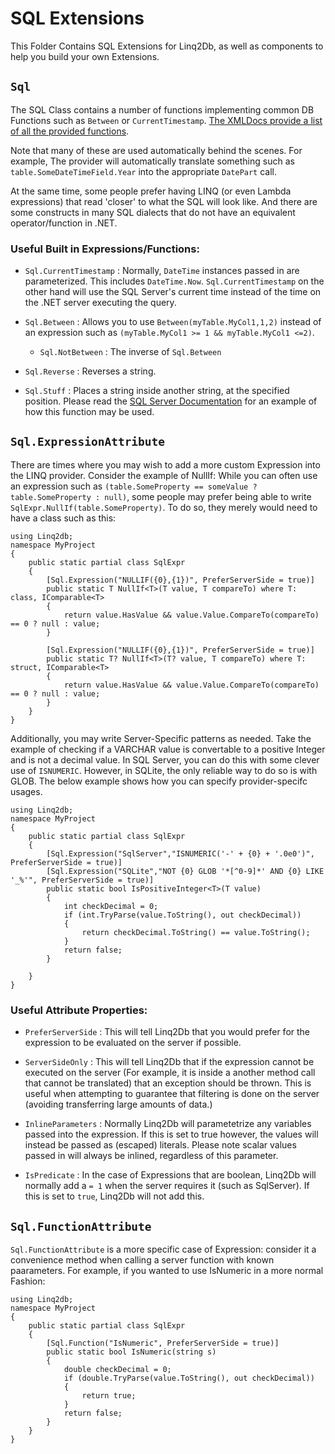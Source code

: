 # SQL Extensions

This Folder Contains SQL Extensions for Linq2Db, as well as components to help you build your own Extensions.

## `Sql`

The SQL Class contains a number of functions implementing common DB Functions such as `Between` or `CurrentTimestamp`. [The XMLDocs provide a list of all the provided functions](https://linq2db.github.io/api/LinqToDB.Sql.html).

Note that many of these are used automatically behind the scenes. For example, The provider will automatically translate something such as `table.SomeDateTimeField.Year` into the appropriate `DatePart` call.

At the same time, some people prefer having LINQ (or even Lambda expressions) that read 'closer' to what the SQL will look like. And there are some constructs in many SQL dialects that do not have an equivalent operator/function in .NET.

### Useful Built in Expressions/Functions:

 - `Sql.CurrentTimestamp` : Normally, `DateTime` instances passed in are parameterized. This includes `DateTime.Now`. `Sql.CurrentTimestamp` on the other hand will use the SQL Server's current time instead of the time on the .NET server executing the query.

 - `Sql.Between` : Allows you to use `Between(myTable.MyCol1,1,2)` instead of an expression such as `(myTable.MyCol1 >= 1 && myTable.MyCol1 <=2)`.
   - `Sql.NotBetween` : The inverse of `Sql.Between`
 
 - `Sql.Reverse` : Reverses a string.

 - `Sql.Stuff` : Places a string inside another string, at the specified position. Please read the [SQL Server Documentation](https://docs.microsoft.com/en-us/sql/t-sql/functions/stuff-transact-sql?view=sql-server-2017) for an example of how this function may be used.
 

## `Sql.ExpressionAttribute`

There are times where you may wish to add a more custom Expression into the LINQ provider. Consider the example of NullIf: While you can often use an expression such as `(table.SomeProperty == someValue ? table.SomeProperty : null)`, some people may prefer being able to write `SqlExpr.NullIf(table.SomeProperty)`. To do so, they merely would need to have a class such as this:

```
using Linq2db;
namespace MyProject
{
    public static partial class SqlExpr
    {
        [Sql.Expression("NULLIF({0},{1})", PreferServerSide = true)]
        public static T NullIf<T>(T value, T compareTo) where T: class, IComparable<T>
        {
            return value.HasValue && value.Value.CompareTo(compareTo) == 0 ? null : value;
        }

        [Sql.Expression("NULLIF({0},{1})", PreferServerSide = true)]
        public static T? NullIf<T>(T? value, T compareTo) where T: struct, IComparable<T>
        {
            return value.HasValue && value.Value.CompareTo(compareTo) == 0 ? null : value;
        }
    }
}
```

Additionally, you may write Server-Specific patterns as needed. Take the example of checking if a VARCHAR value is convertable to a positive Integer and is not a decimal value. In SQL Server, you can do this with some clever use of `ISNUMERIC`. However, in SQLite, the only reliable way to do so is with GLOB. The below example shows how you can specify provider-specifc usages.

```
using Linq2db;
namespace MyProject
{
    public static partial class SqlExpr
    {
        [Sql.Expression("SqlServer","ISNUMERIC('-' + {0} + '.0e0')", PreferServerSide = true)]
        [Sql.Expression("SQLite","NOT {0} GLOB '*[^0-9]*' AND {0} LIKE '_%'", PreferServerSide = true)]
        public static bool IsPositiveInteger<T>(T value)
        {
            int checkDecimal = 0;
            if (int.TryParse(value.ToString(), out checkDecimal))
            {
                return checkDecimal.ToString() == value.ToString();
            }
            return false;
        }

    }
}
```

### Useful Attribute Properties:

 - `PreferServerSide` : This will tell Linq2Db that you would prefer for the expression to be evaluated on the server if possible.

 - `ServerSideOnly` : This will tell Linq2Db that if the expression cannot be executed on the server (For example, it is inside a another method call that cannot be translated) that an exception should be thrown. This is useful when attempting to guarantee that filtering is done on the server (avoiding transferring large amounts of data.)

 - `InlineParameters` : Normally Linq2Db will parametetrize any variables passed into the expression. If this is set to true however, the values will instead be passed as (escaped) literals. Please note scalar values passed in will always be inlined, regardless of this parameter.

 - `IsPredicate` : In the case of Expressions that are boolean, Linq2Db will normally add a `= 1` when the server requires it (such as SqlServer). If this is set to `true`, Linq2Db will not add this.  

## `Sql.FunctionAttribute`

`Sql.FunctionAttribute` is a more specific case of Expression: consider it a convenience method when calling a server function with known paarameters. For example, if you wanted to use IsNumeric in a more normal Fashion:

```
using Linq2db;
namespace MyProject
{
    public static partial class SqlExpr
    {
        [Sql.Function("IsNumeric", PreferServerSide = true)]
        public static bool IsNumeric(string s)
        {
            double checkDecimal = 0;
            if (double.TryParse(value.ToString(), out checkDecimal))
            {
                return true;
            }
            return false;
        }
    }
}
```